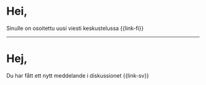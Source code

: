 # Hei,

Sinulle on osoitettu uusi viesti keskustelussa {{link-fi}}

---

# Hej,

Du har f&aring;tt ett nytt meddelande i diskussionet {{link-sv}}
